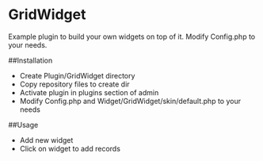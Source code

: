GridWidget
==========

Example plugin to build your own widgets on top of it.
Modify Config.php to your needs.

##Installation
- Create Plugin/GridWidget directory
- Copy repository files to create dir
- Activate plugin in plugins section of admin
- Modify Config.php and Widget/GridWidget/skin/default.php to your needs

##Usage
- Add new widget
- Click on widget to add records

